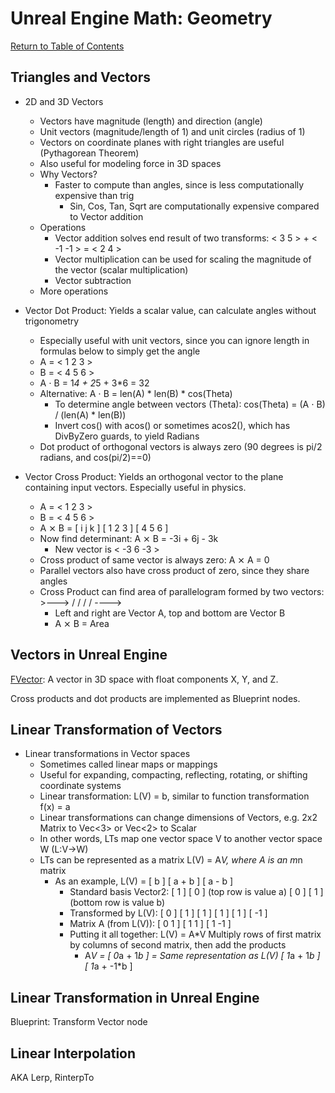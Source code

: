 # Unreal Engine Math: Geometry

[Return to Table of Contents](README.md)

## Triangles and Vectors

- 2D and 3D Vectors
    - Vectors have magnitude (length) and direction (angle)
    - Unit vectors (magnitude/length of 1) and unit circles (radius of 1)
    - Vectors on coordinate planes with right triangles are useful (Pythagorean Theorem)
    - Also useful for modeling force in 3D spaces
    - Why Vectors?
        - Faster to compute than angles, since is less computationally expensive than trig
            - Sin, Cos, Tan, Sqrt are computationally expensive compared to Vector addition
    - Operations
        - Vector addition solves end result of two transforms: < 3 5 > + < -1 -1 > = < 2 4 >
        - Vector multiplication can be used for scaling the magnitude of the vector (scalar multiplication)
        - Vector subtraction 
    - More operations

- Vector Dot Product: Yields a scalar value, can calculate angles without trigonometry
    - Especially useful with unit vectors, since you can ignore length in formulas below to simply get the angle
    - A = < 1 2 3 >
    - B = < 4 5 6 >
    - A ⋅ B = 1*4 + 2*5 + 3*6 = 32
    - Alternative: A ⋅ B = len(A) * len(B) * cos(Theta)
        - To determine angle between vectors (Theta): cos(Theta) = (A ⋅ B) / (len(A) * len(B))
        - Invert cos() with acos() or sometimes acos2(), which has DivByZero guards, to yield Radians
    - Dot product of orthogonal vectors is always zero (90 degrees is pi/2 radians, and cos(pi/2)==0)

- Vector Cross Product: Yields an orthogonal vector to the plane containing input vectors. Especially useful in physics.
    - A = < 1 2 3 >
    - B = < 4 5 6 >
    - A ⨯ B = [ i j k ]
              [ 1 2 3 ]
              [ 4 5 6 ]
    - Now find determinant: A ⨯ B = -3i + 6j - 3k
        - New vector is < -3 6 -3 >
    - Cross product of same vector is always zero: A ⨯ A = 0
    - Parallel vectors also have cross product of zero, since they share angles
    - Cross Product can find area of parallelogram formed by two vectors:
           >--->
          /   /
         /   /
        ---->
        - Left and right are Vector A, top and bottom are Vector B
        - A ⨯ B = Area

## Vectors in Unreal Engine

[FVector](https://docs.unrealengine.com/4.27/en-US/API/Runtime/Core/Math/FVector/): A vector in 3D space with float components X, Y, and Z.

Cross products and dot products are implemented as Blueprint nodes.

## Linear Transformation of Vectors

- Linear transformations in Vector spaces
    - Sometimes called linear maps or mappings
    - Useful for expanding, compacting, reflecting, rotating, or shifting coordinate systems
    - Linear transformation: L(V) = b, similar to function transformation f(x) = a
    - Linear transformations can change dimensions of Vectors, e.g. 2x2 Matrix to Vec<3> or Vec<2> to Scalar
    - In other words, LTs map one vector space V to another vector space W (L:V->W)
    - LTs can be represented as a matrix L(V) = A*V, where A is an m*n matrix
        - As an example, L(V) = [     b ]
                                [ a + b ]
                                [ a - b ]
            - Standard basis Vector2:
                [ 1 ] [ 0 ] (top row is value a)
                [ 0 ] [ 1 ] (bottom row is value b)
            - Transformed by L(V):
                [ 0 ] [  1 ]
                [ 1 ] [  1 ]
                [ 1 ] [ -1 ]
            - Matrix A (from L(V)):
                [ 0  1 ]
                [ 1  1 ]
                [ 1 -1 ]
            - Putting it all together: L(V) = A*V
            Multiply rows of first matrix by columns of second matrix, then add the products
                - A*V = [ 0*a +  1*b ] = Same representation as L(V)
                        [ 1*a +  1*b ]
                        [ 1*a + -1*b ]

## Linear Transformation in Unreal Engine

Blueprint: Transform Vector node

## Linear Interpolation

AKA Lerp, RinterpTo